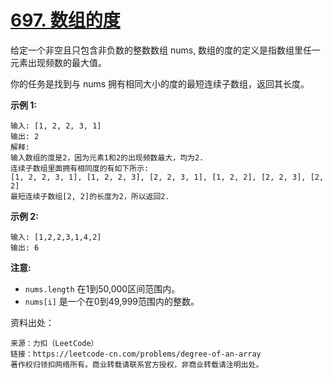 # [697. 数组的度](https://leetcode-cn.com/problems/degree-of-an-array/)

给定一个非空且只包含非负数的整数数组 nums, 数组的度的定义是指数组里任一元素出现频数的最大值。

你的任务是找到与 nums 拥有相同大小的度的最短连续子数组，返回其长度。

**示例 1:**

```
输入: [1, 2, 2, 3, 1]
输出: 2
解释: 
输入数组的度是2，因为元素1和2的出现频数最大，均为2.
连续子数组里面拥有相同度的有如下所示:
[1, 2, 2, 3, 1], [1, 2, 2, 3], [2, 2, 3, 1], [1, 2, 2], [2, 2, 3], [2, 2]
最短连续子数组[2, 2]的长度为2，所以返回2.
```

**示例 2:**

```
输入: [1,2,2,3,1,4,2]
输出: 6
```

**注意:**

- `nums.length` 在1到50,000区间范围内。
- `nums[i]` 是一个在0到49,999范围内的整数。



资料出处：

```
来源：力扣（LeetCode）
链接：https://leetcode-cn.com/problems/degree-of-an-array
著作权归领扣网络所有。商业转载请联系官方授权，非商业转载请注明出处。
```


